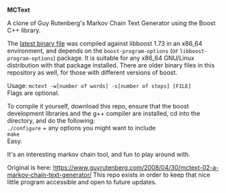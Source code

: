 **MCText**

A clone of Guy Rutenberg's Markov Chain Text Generator using the Boost C++ library.

The [latest binary file](https://github.com/bongochong/mctext/raw/master/binary/mctext) was compiled against libboost 1.73 in an x86_64 environment, and depends on the `boost-program-options` (or `libboost-program-options`) package. It is suitable for any x86_64 GNU/Linux distribution with that package installed. There are older binary files in this repository as well, for those with different versions of boost.

Usage: `mctext -w[number of words] -s[number of steps] [FILE]`  
Flags are optional.

To compile it yourself, download this repo, ensure that the boost development libraries and the g++ compiler are installed, cd into the directory, and do the following:  
`./configure` + any options you might want to include  
`make`  
Easy.

It's an interesting markov chain tool, and fun to play around with.

Original is here: https://www.guyrutenberg.com/2008/04/30/mctext-02-a-markov-chain-text-generator/ This repo exists in order to keep that nice little program accessible and open to future updates.
